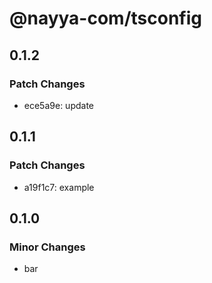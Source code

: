 # @nayya-com/tsconfig

## 0.1.2

### Patch Changes

- ece5a9e: update

## 0.1.1

### Patch Changes

- a19f1c7: example

## 0.1.0

### Minor Changes

- bar
